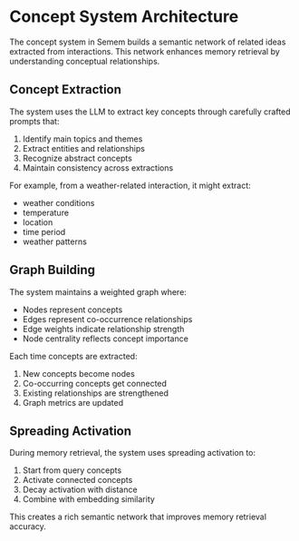 # Concept System Architecture

The concept system in Semem builds a semantic network of related ideas extracted from interactions. This network enhances memory retrieval by understanding conceptual relationships.

## Concept Extraction
The system uses the LLM to extract key concepts through carefully crafted prompts that:
1. Identify main topics and themes
2. Extract entities and relationships
3. Recognize abstract concepts
4. Maintain consistency across extractions

For example, from a weather-related interaction, it might extract:
- weather conditions
- temperature
- location
- time period
- weather patterns

## Graph Building
The system maintains a weighted graph where:
- Nodes represent concepts
- Edges represent co-occurrence relationships
- Edge weights indicate relationship strength
- Node centrality reflects concept importance

Each time concepts are extracted:
1. New concepts become nodes
2. Co-occurring concepts get connected
3. Existing relationships are strengthened
4. Graph metrics are updated

## Spreading Activation
During memory retrieval, the system uses spreading activation to:
1. Start from query concepts
2. Activate connected concepts
3. Decay activation with distance
4. Combine with embedding similarity

This creates a rich semantic network that improves memory retrieval accuracy.